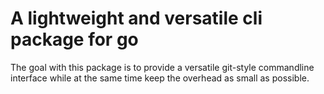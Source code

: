 # A lightweight and versatile cli package for go

The goal with this package is to provide a versatile git-style commandline
interface while at the same time keep the overhead as small as possible.

